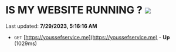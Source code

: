 # IS MY WEBSITE RUNNING ? [![](https://img.shields.io/static/v1?label=Sponsor&message=%E2%9D%A4&logo=GitHub&color=%23fe8e86)](https://github.com/sponsors/<username>)

Last updated: **7/29/2023, 5:16:16 AM**

- `GET` [https://youssefservice.me](https://youssefservice.me) - **Up** (1029ms)
